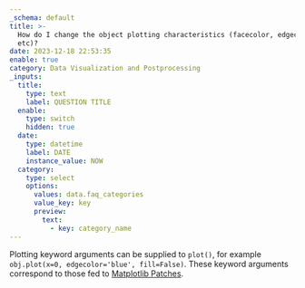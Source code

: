 ```yaml
---
_schema: default
title: >-
  How do I change the object plotting characteristics (facecolor, edgecolor,
  etc)?
date: 2023-12-18 22:53:35
enable: true
category: Data Visualization and Postprocessing
_inputs:
  title:
    type: text
    label: QUESTION TITLE
  enable:
    type: switch
    hidden: true
  date:
    type: datetime
    label: DATE
    instance_value: NOW
  category:
    type: select
    options:
      values: data.faq_categories
      value_key: key
      preview:
        text:
          - key: category_name
---
```

<div>Plotting keyword arguments can be supplied to <code>plot()</code>, for example <code>obj.plot(x=0, edgecolor='blue', fill=False)</code>. These keyword arguments correspond to those fed to <a target="_blank" rel="noopener" href="https://tinyurl.com/2nf5c2fk">Matplotlib Patches</a>.</div>
